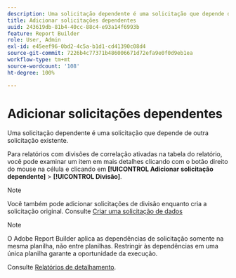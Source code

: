 ```yaml
---
description: Uma solicitação dependente é uma solicitação que depende de outra solicitação existente.
title: Adicionar solicitações dependentes
uuid: 243619db-81b4-40cc-88c4-e93a14f6993b
feature: Report Builder
role: User, Admin
exl-id: e45eef96-0bd2-4c5a-b1d1-cd41390c08d4
source-git-commit: 7226b4c77371b486006671d72efa9e0f0d9eb1ea
workflow-type: tm+mt
source-wordcount: '108'
ht-degree: 100%

---
```


# Adicionar solicitações dependentes

Uma solicitação dependente é uma solicitação que depende de outra solicitação existente.

Para relatórios com divisões de correlação ativadas na tabela do relatório, você pode examinar um item em mais detalhes clicando com o botão direito do mouse na célula e clicando em **[!UICONTROL Adicionar solicitação dependente]** > **[!UICONTROL Divisão]**.

>[!NOTE]
>
>Você também pode adicionar solicitações de divisão enquanto cria a solicitação original. Consulte [Criar uma solicitação de dados](/help/analyze/report-builder/data-requests/t-create-a-data-request.md)

>[!NOTE]
>
>O Adobe Report Builder aplica as dependências de solicitação somente na mesma planilha, não entre planilhas. Restringir às dependências em uma única planilha garante a oportunidade da execução.

Consulte [Relatórios de detalhamento](/help/analyze/reports-analytics/reports-customize/breakdowns.md).
